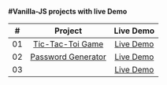 **#Vanilla-JS projects with live Demo**

<table>
<thead>
<tr>
<th align="center">#</th>
<th align="center">Project</th>
<th align="center">Live Demo</th>
</tr>
</thead>
<tbody>
<tr>
<td align="center">01</td>
<td align="center"><a href="https://github.com/sainijitendrakumar/react.js/tree/main/Currency%20convertor">Tic-Tac-Toi Game</a></td>
<td align="center"><a href="https://vanilla-js-projects-ivory.vercel.app/" rel="nofollow">Live Demo</a></td>
</tr>
<tr>
<td align="center">02</td>
<td align="center"><a href="https://github.com/sainijitendrakumar/Vanilla-JS-Projects/tree/main/password_genrator">Password Generator </a></td>
<td align="center"><a href="https://vanilla-js-projects-w22d.vercel.app/" rel="nofollow">Live Demo</a></td>
</tr>
<tr>
<td align="center">03</td>
<td align="center"><a href=""> </a></td>
<td align="center"><a href=" " rel="nofollow">Live Demo</a></td>
</tr>

</tbody>
</table>
